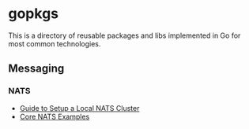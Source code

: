 # gopkgs
This is a directory of reusable packages and libs implemented in Go for most common technologies.

## Messaging
### NATS
- [Guide to Setup a Local NATS Cluster](./local/nats-cluster/README.md)
- [Core NATS Examples](./examples/nats-core/README.md)